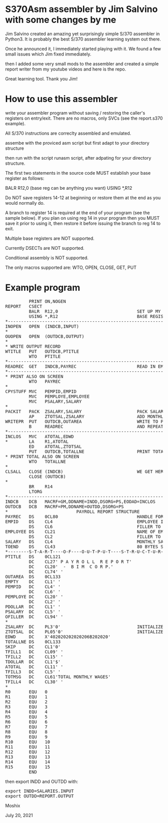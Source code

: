 S370Asm assembler by Jim Salvino with some changes by me
=======================================================

Jim Salvino created an amazing yet surprisingly simple S/370 assembler in Python3. It is probably the best S/370 assembler learning system out there. 

Once he announced it, I immediately started playing with it. We found a few small issues which Jim fixed immediately. 

then I added some very small mods to the assembler and created a simple report writer from my youtube videos and here is the repo. 

Great learning tool. Thank you Jim!


How to use this assembler
========================

write your assembler program without saving / restoring the caller's registers on entry/exit. There are no macros, only SVCs (see 
the report.s370 example). 

All S/370 instructions are correclty assembled and emulated. 

assembe with the proviced asm script but first adapt to your directory structure

then run with the script runasm script, after adpating for your directory structure. 

 The first two statements in the source code MUST 
 establish your base register as follows:

 BALR  R12,0    (base reg can be anything you want) 
 USING *,R12

 Do NOT save registers 14-12 at beginning
 or restore them at the end as you would normally do.

 A branch to register 14 is required at the end
 of your program (see the sample below). If you 
 plan on using reg 14 in your program then you MUST
 save it prior to using it, then restore it before
 issuing the branch to reg 14 to exit.

 Multiple base registers are NOT supported.

 Currently DSECTs are NOT supported.

 Conditional assembly is NOT supported.

 The only macros supported are: WTO, OPEN, CLOSE, GET, PUT
 
 
 

Example program
==============
<pre>
         PRINT ON,NOGEN
REPORT   CSECT
         BALR  R12,0                              SET UP MY                       
         USING *,R12                              BASE REGISTER         
*---------------------------------------------------------------------*
INOPEN   OPEN  (INDCB,INPUT)
*
OUOPEN   OPEN  (OUTDCB,OUTPUT)
*
* WRITE OUTPUT RECORD
WTITLE   PUT   OUTDCB,PTITLE
         WTO   PTITLE
*---------------------------------------------------------------------*
READREC  GET   INDCB,PAYREC                       READ IN EMPLOYEE REC
*---------------------------------------------------------------------*
* PRINT ALSO ON SCREEN 
         WTO   PAYREC
* 
CPYSTUFF MVC   PEMPID,EMPID                                            
         MVC   PEMPLOYE,EMPLOYEE                                       
         MVC   PSALARY,SALARY                                          
*                                                                      
PACKIT   PACK  ZSALARY,SALARY                     PACK SALARY                     
         AP    ZTOTSAL,ZSALARY                    ADD MONTHLY WAGE TO
WRITEPR  PUT   OUTDCB,OUTAREA                     WRITE TO PRINTER
         B     READREC                            AND REPEAT TILL FILE
*---------------------------------------------------------------------*
INCLOS   MVC   ATOTAL,EDWD                                              
*        LA    R1,ATOTAL                                                
         ED    ATOTAL,ZTOTSAL                                           
         PUT   OUTDCB,TOTALLNE                    PRINT TOTAL LINE
* PRINT TOTAL ALSO ON SCREEN
         WTO   TOTALLNE
*
CLSALL   CLOSE (INDCB)                            WE GET HERE FROM EODAD
         CLOSE (OUTDCB)
*
         BR    R14
         LTORG                                                         
*---------------------------------------------------------------------*
INDCB    DCB   MACRF=GM,DDNAME=INDD,DSORG=PS,EODAD=INCLOS                
OUTDCB   DCB   MACRF=PM,DDNAME=OUTDD,DSORG=PS                            
*                          PAYROLL REPORT STRUCTURE                    
PAYREC   DS    0CL80                              HANDLE FOR THE STRU
EMPID    DS    CL4                                EMPLOYEE ID                                 
         DS    CL6                                FILLER TO POSITION10                       
EMPLOYEE DS    CL21                               NAME OF EMPLOYEE                            
         DS    CL2                                FILLER TO POSITION34                       
SALARY   DS    CL4                                MONTHLY SALARY                              
TOEND    DS    CL43                               80 BYTES SO FAR                             
*--------S-T-A-R-T----O-F----O-U-T-P-U-T----S-T-R-U-C-T-U-R-E---------*
PTITLE   DS    0CL121 
         DC    CL27' P A Y R O L L  R E P O R T'
         DC    CL20'  -  B I M  C O R P.'
         DC    CL74' '
OUTAREA  DS    0CL133
EMPTY    DC    CL1' '                                                  
PEMPID   DC    CL4' '                                                  
         DC    CL6' '                                                  
PEMPLOYE DC    CL20' '                                                 
         DC    CL2' '                                                  
PDOLLAR  DC    CL1' '                                                  
PSALARY  DC    CL5' '                                                  
OFILLER  DC    CL94' '                                                 
*                                                                      
ZSALARY  DC    PL3'0'                             INITIALIZE SLARY PAC
ZTOTSAL  DC    PL05'0'                            INITIALIZE TOTAL WA
EDWD     DC    X'402020202020206B202020'
TOTALLNE DS    0CL133                                                  
SKIP     DC    CL1'0'                                                  
TFILL1   DC    CL09' '                                                 
TFILL2   DC    CL15' '                                                 
TDOLLAR  DC    CL1'$'                                                  
ATOTAL   DC    CL11' '                                                 
TFILL3   DC    CL5' '                                                 
TOTMSG   DC    CL61'TOTAL MONTHLY WAGES'                               
TFILL4   DC    CL30' '  
*
R0       EQU   0                                                       
R1       EQU   1                                                       
R2       EQU   2                                                       
R3       EQU   3                                                       
R4       EQU   4                                                       
R5       EQU   5                                                       
R6       EQU   6                                                       
R7       EQU   7                                                       
R8       EQU   8                                                       
R9       EQU   9                                                       
R10      EQU   10                                                      
R11      EQU   11                                                      
R12      EQU   12                                                      
R13      EQU   13                                                      
R14      EQU   14                                                      
R15      EQU   15                                                      
         END                                                           
</pre>

then export INDD and OUTDD with:
<pre>
export INDD=SALARIES.INPUT
export OUTDD=REPORT.OUTPUT 
</pre>
Moshix

July 20, 2021


